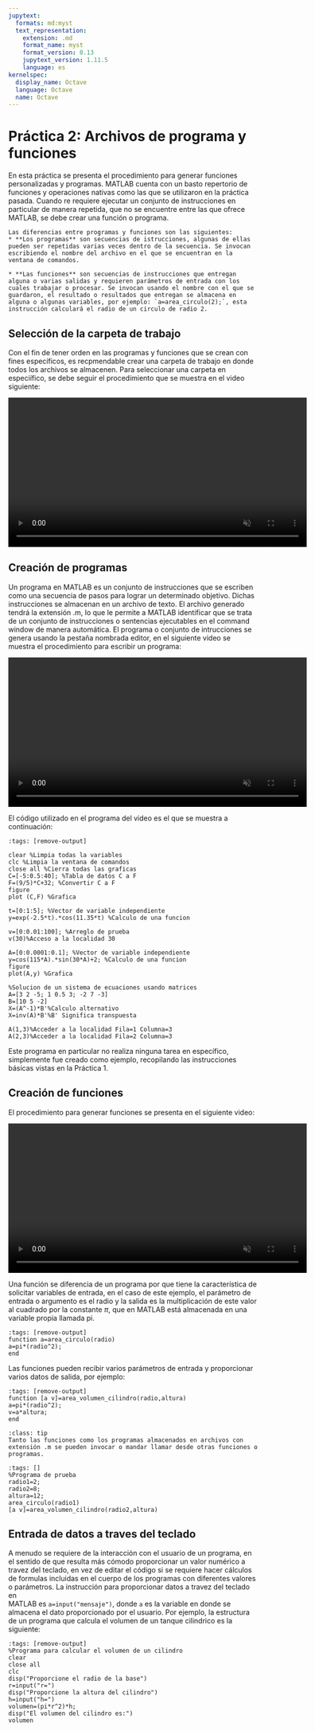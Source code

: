 ```yaml
---
jupytext:
  formats: md:myst
  text_representation:
    extension: .md
    format_name: myst
    format_version: 0.13
    jupytext_version: 1.11.5
    language: es
kernelspec:
  display_name: Octave
  language: Octave
  name: Octave
---
```

 # Práctica 2: Archivos de programa y funciones

 En esta práctica se presenta el procedimiento para generar funciones personalizadas y programas. MATLAB cuenta con un basto repertorio de funciones y operaciones nativas como las que se utilizaron en la práctica pasada. Cuando re requiere ejecutar un conjunto de instrucciones en particular de manera repetida, que no se encuentre entre las que ofrece MATLAB, se debe crear una función o programa. 

```{admonition} Características de las funciones y los programas
Las diferencias entre programas y funciones son las siguientes:
* **Los programas** son secuencias de istrucciones, algunas de ellas pueden ser repetidas varias veces dentro de la secuencia. Se invocan escribiendo el nombre del archivo en el que se encuentran en la ventana de comandos.

* **Las funciones** son secuencias de instrucciones que entregan alguna o varias salidas y requieren parámetros de entrada con los cuales trabajar o procesar. Se invocan usando el nombre con el que se guardaron, el resultado o resultados que entregan se almacena en alguna o algunas variables, por ejemplo: `a=area_circulo(2);`, esta instrucción calculará el radio de un circulo de radio 2.
```

## Selección de la carpeta de trabajo

Con el fin de tener orden en las programas y funciones que se crean con fines específicos, es recpmendable crear una carpeta
de trabajo en donde todos los archivos se almacenen. Para seleccionar una carpeta en especiífico, se debe seguir el procedimiento que se muestra en el video siguiente:

<div align='center'>
<video controls autoplay muted="true" loop="true" width="600">
    <source src="./_static/videos/cambio_dir.mp4 " type="video/mp4">
</video>
</div>


## Creación de programas

Un programa en MATLAB es un conjunto de instrucciones que se escriben como una secuencia de pasos para lograr un determinado objetivo. Dichas instrucciones se almacenan en un archivo de texto. El archivo generado tendrá la extensión .m, lo que le permite a MATLAB identificar que se trata de un conjunto de instrucciones o sentencias ejecutables en el command window de manera automática. El programa o conjunto de intrucciones se genera usando la pestaña nombrada editor, en el siguiente video se muestra el procedimiento para escribir un programa:

 <div align='center'>
<video controls autoplay muted="true" loop="true" width="600">
    <source src="./_static/videos/crea_script.mp4 " type="video/mp4">
</video>
</div>

El código utilizado en el programa del video es el que se muestra a continuación:

```{code-cell} Octave
:tags: [remove-output]

clear %Limpia todas la variables
clc %Limpia la ventana de comandos
close all %Cierra todas las graficas
C=[-5:0.5:40]; %Tabla de datos C a F
F=(9/5)*C+32; %Convertir C a F
figure
plot (C,F) %Grafica

t=[0:1:5]; %Vector de variable independiente
y=exp(-2.5*t).*cos(11.35*t) %Calculo de una funcion

v=[0:0.01:100]; %Arreglo de prueba
v(30)%Acceso a la localidad 30

A=[0:0.0001:0.1]; %Vector de variable independiente
y=cos(115*A).*sin(30*A)+2; %Calculo de una funcion
figure
plot(A,y) %Grafica

%Solucion de un sistema de ecuaciones usando matrices
A=[3 2 -5; 1 0.5 3; -2 7 -3]
B=[10 5 -2]
X=(A^-1)*B'%Calculo alternativo
X=inv(A)*B'%B' Significa transpuesta

A(1,3)%Acceder a la localidad Fila=1 Columna=3
A(2,3)%Acceder a la localidad Fila=2 Columna=3
```
Este programa en particular no realiza ninguna tarea en específico, simplemente fue creado como ejemplo, recopilando las instrucciones básicas vistas en la Práctica 1.

## Creación de funciones

El procedimiento para generar funciones se presenta en el siguiente video:

 <div align='center'>
<video controls autoplay muted="true" loop="true" width="600">
    <source src="./_static/videos/crea_func.mp4 " type="video/mp4">
</video>
</div>

Una función se diferencia de un programa por que tiene la característica de solicitar variables de entrada, en el caso de este ejemplo, el parámetro de entrada o argumento es el radio y la salida es la multiplicación de este valor al cuadrado por la constante $\pi$, que en MATLAB está almacenada en una variable propia llamada pi.

```{code-cell} Octave
:tags: [remove-output]
function a=area_circulo(radio)
a=pi*(radio^2);
end
```
Las funciones pueden recibir varios parámetros de entrada y proporcionar varios datos de salida, por ejemplo:

```{code-cell} Octave
:tags: [remove-output]
function [a v]=area_volumen_cilindro(radio,altura)
a=pi*(radio^2);
v=a*altura;
end
```

`````{admonition} Información importante
:class: tip
Tanto las funciones como los programas almacenados en archivos con extensión .m se pueden invocar o mandar llamar desde otras funciones o programas.
`````

```{code-cell} Octave
:tags: []
%Programa de prueba
radio1=2;
radio2=8;
altura=12;
area_circulo(radio1)
[a v]=area_volumen_cilindro(radio2,altura)
```


## Entrada de datos a traves del teclado

A menudo se requiere de la interacción con el usuario de un programa, en el sentido de que resulta más cómodo proporcionar un valor numérico a travez del teclado, en vez de editar el código si se requiere hacer cálculos de formulas incluidas en el cuerpo de los programas con diferentes valores o parámetros. La instrucción para proporcionar datos a travez del teclado en  
MATLAB es `a=input("mensaje")`, donde `a` es la variable en donde se almacena el dato proporcionado por el usuario. Por ejemplo, la estructura de un programa que calcula el volumen de un tanque cilindrico es la siguiente:


```{code-cell} Octave
:tags: [remove-output]
%Programa para calcular el volumen de un cilindro
clear
close all
clc
disp("Proporcione el radio de la base")
r=input("r=")
disp("Proporcione la altura del cilindro")
h=input("h=")
volumen=(pi*r^2)*h;
disp("El volumen del cilindro es:")
volumen
```

